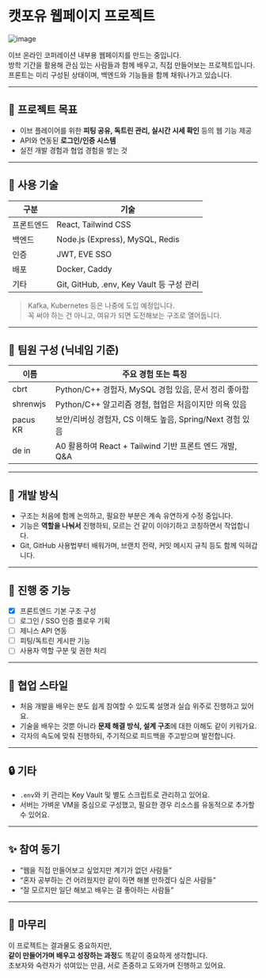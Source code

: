 # 캣포유 웹페이지 프로젝트
![image](https://github.com/user-attachments/assets/abfb2237-e5b3-46d8-9473-6ccbba1cea79)

이브 온라인 코퍼레이션 내부용 웹페이지를 만드는 중입니다.  
방학 기간을 활용해 관심 있는 사람들과 함께 배우고, 직접 만들어보는 프로젝트입니다.  
프론트는 미리 구성된 상태이며, 백엔드와 기능들을 함께 채워나가고 있습니다.

---

## 🌟 프로젝트 목표

- 이브 플레이어를 위한 **피팅 공유, 독트린 관리, 실시간 시세 확인** 등의 웹 기능 제공
- API와 연동된 **로그인/인증 시스템**
- 실전 개발 경험과 협업 경험을 쌓는 것

---

## 🔧 사용 기술

| 구분 | 기술 |
|------|------|
| 프론트엔드 | React, Tailwind CSS |
| 백엔드 | Node.js (Express), MySQL, Redis |
| 인증 | JWT, EVE SSO |
| 배포 | Docker, Caddy |
| 기타 | Git, GitHub, .env, Key Vault 등 구성 관리

> Kafka, Kubernetes 등은 나중에 도입 예정입니다.  
> 꼭 써야 하는 건 아니고, 여유가 되면 도전해보는 구조로 열어둡니다.

---

## 👥 팀원 구성 (닉네임 기준)

| 이름 | 주요 경험 또는 특징 |
|------|----------------------|
| cbrt | Python/C++ 경험자, MySQL 경험 있음, 문서 정리 좋아함 |
| shrenwjs | Python/C++ 알고리즘 경험, 협업은 처음이지만 의욕 있음 |
| pacus KR | 보안/리버싱 경험자, CS 이해도 높음, Spring/Next 경험 있음 |
| de in | A0 활용하여 React + Tailwind 기반 프론트 엔드 개발, Q&A |

---

## 🧩 개발 방식

- 구조는 처음에 함께 논의하고, 필요한 부분은 계속 유연하게 수정 중입니다.
- 기능은 **역할을 나눠서** 진행하되, 모르는 건 같이 이야기하고 코칭하면서 작업합니다.
- Git, GitHub 사용법부터 배워가며, 브랜치 전략, 커밋 메시지 규칙 등도 함께 익혀갑니다.

---

## 🎯 진행 중 기능

- [x] 프론트엔드 기본 구조 구성
- [ ] 로그인 / SSO 인증 플로우 기획
- [ ] 제니스 API 연동
- [ ] 피팅/독트린 게시판 기능
- [ ] 사용자 역할 구분 및 권한 처리

---

## 🧠 협업 스타일

- 처음 개발을 배우는 분도 쉽게 참여할 수 있도록 설명과 실습 위주로 진행하고 있어요.
- 기술을 배우는 것뿐 아니라 **문제 해결 방식, 설계 구조**에 대한 이해도 같이 키워가요.
- 각자의 속도에 맞춰 진행하되, 주기적으로 피드백을 주고받으며 발전합니다.

---

## 🔒 기타

- `.env`와 키 관리는 Key Vault 및 별도 스크립트로 관리하고 있어요.
- 서버는 가벼운 VM을 중심으로 구성했고, 필요한 경우 리소스를 유동적으로 추가할 수 있어요.

---

## ✨ 참여 동기

- “웹을 직접 만들어보고 싶었지만 계기가 없던 사람들”  
- “혼자 공부하는 건 어려웠지만 같이 하면 해볼 만하겠다 싶은 사람들”  
- “잘 모르지만 일단 해보고 배우는 걸 좋아하는 사람들”

---

## 🙌 마무리

이 프로젝트는 결과물도 중요하지만,  
**같이 만들어가며 배우고 성장하는 과정**도 똑같이 중요하게 생각합니다.  
초보자와 숙련자가 섞여있는 만큼, 서로 존중하고 도와가며 진행하고 있어요.

